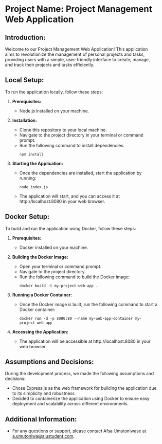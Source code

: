 # Project Name: Project Management Web Application

## Introduction:
Welcome to our Project Management Web Application! This application aims to revolutionize the management of personal projects and tasks, providing users with a simple, user-friendly interface to create, manage, and track their projects and tasks efficiently.

## Local Setup:
To run the application locally, follow these steps:

1. **Prerequisites:**
   - Node.js installed on your machine.

2. **Installation:**
   - Clone this repository to your local machine.
   - Navigate to the project directory in your terminal or command prompt.
   - Run the following command to install dependencies:
     ```
     npm install
     ```

3. **Starting the Application:**
   - Once the dependencies are installed, start the application by running:
     ```
     node index.js
     ```
   - The application will start, and you can access it at http://localhost:8080 in your web browser.

## Docker Setup:
To build and run the application using Docker, follow these steps:

1. **Prerequisites:**
   - Docker installed on your machine.

2. **Building the Docker Image:**
   - Open your terminal or command prompt.
   - Navigate to the project directory.
   - Run the following command to build the Docker image:
     ```
     docker build -t my-project-web-app .
     ```

3. **Running a Docker Container:**
   - Once the Docker image is built, run the following command to start a Docker container:
     ```
     docker run -d -p 8080:80 --name my-web-app-container my-project-web-app
     ```

4. **Accessing the Application:**
   - The application will be accessible at http://localhost:8080 in your web browser.

## Assumptions and Decisions:
During the development process, we made the following assumptions and decisions:
- Chose Express.js as the web framework for building the application due to its simplicity and robustness.
- Decided to containerize the application using Docker to ensure easy deployment and scalability across different environments.

## Additional Information:
- For any questions or support, please contact Afsa Umutoniwase at a.umutoniwa@alustudent.com.
